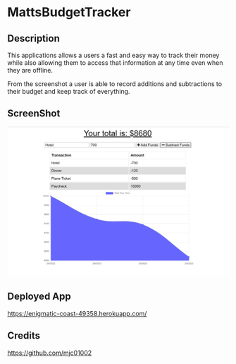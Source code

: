 # MattsBudgetTracker

## Description 
This applications allows a users a fast and easy way to track their money while also allowing them to access that information at any time even when they are offline. 

From the screenshot a user is able to record additions and subtractions to their budget and keep track of everything. 

## ScreenShot
![Image of Website](https://github.com/mjc01002/MattsBudgetTracker/blob/main/screenshot.PNG?raw=true)

## Deployed App
https://enigmatic-coast-49358.herokuapp.com/

## Credits
https://github.com/mjc01002
